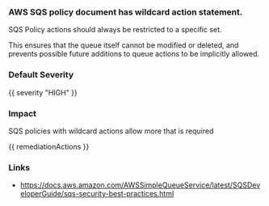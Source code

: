 
### AWS SQS policy document has wildcard action statement.

SQS Policy actions should always be restricted to a specific set.

This ensures that the queue itself cannot be modified or deleted, and prevents possible future additions to queue actions to be implicitly allowed.

### Default Severity
{{ severity "HIGH" }}

### Impact
SQS policies with wildcard actions allow more that is required

<!-- DO NOT CHANGE -->
{{ remediationActions }}

### Links
- https://docs.aws.amazon.com/AWSSimpleQueueService/latest/SQSDeveloperGuide/sqs-security-best-practices.html
        
